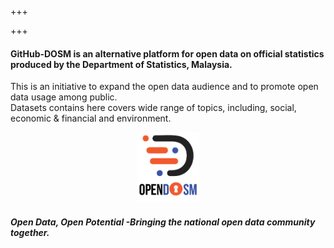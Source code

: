 +++

+++
#### **GitHub-DOSM** is an alternative platform for open data on official statistics produced by the Department of Statistics, Malaysia.

This is an initiative to expand the open data audience and to promote open data usage among public.  
Datasets contains here covers wide range of topics, including, social, economic & financial and environment.

<center><img src="https://raw.githubusercontent.com/DOSM-GitHub/opendosm/master/exampleSite/static/images/favicon.png" alt="screenshot" width="20%"></center>

#### _Open Data, Open Potential -Bringing the national open data community together._

<br><br>

<center>
<div style="width: 1100px" data-type="AwesomeTableView" data-filters="" data-viewID="-Mom5od9PnCXmfFGZhZG"></div>
</center>


